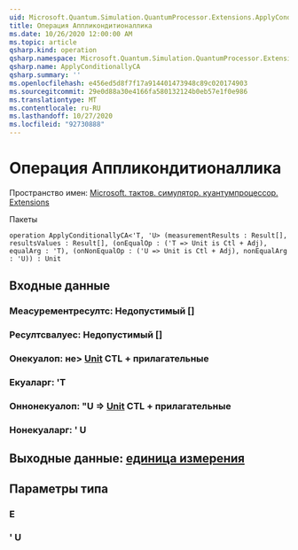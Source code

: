 ```yaml
---
uid: Microsoft.Quantum.Simulation.QuantumProcessor.Extensions.ApplyConditionallyCA
title: Операция Аппликондитионаллика
ms.date: 10/26/2020 12:00:00 AM
ms.topic: article
qsharp.kind: operation
qsharp.namespace: Microsoft.Quantum.Simulation.QuantumProcessor.Extensions
qsharp.name: ApplyConditionallyCA
qsharp.summary: ''
ms.openlocfilehash: e456ed5d8f7f17a914401473948c89c020174903
ms.sourcegitcommit: 29e0d88a30e4166fa580132124b0eb57e1f0e986
ms.translationtype: MT
ms.contentlocale: ru-RU
ms.lasthandoff: 10/27/2020
ms.locfileid: "92730888"
---
```

# <a name="applyconditionallyca-operation"></a>Операция Аппликондитионаллика

Пространство имен: [Microsoft. тактов. симулятор. куантумпроцессор. Extensions](xref:Microsoft.Quantum.Simulation.QuantumProcessor.Extensions)

Пакеты [](https://nuget.org/packages/)




```qsharp
operation ApplyConditionallyCA<'T, 'U> (measurementResults : Result[], resultsValues : Result[], (onEqualOp : ('T => Unit is Ctl + Adj), equalArg : 'T), (onNonEqualOp : ('U => Unit is Ctl + Adj), nonEqualArg : 'U)) : Unit
```


## <a name="input"></a>Входные данные

### <a name="measurementresults--__invalidresult__"></a>Меасурементресултс: __Недопустимый <Result>__ []




### <a name="resultsvalues--__invalidresult__"></a>Ресултсвалуес: __Недопустимый <Result>__ []




### <a name="onequalop--t--unit-ctl--adj"></a>Онекуалоп: не> [Unit](xref:microsoft.quantum.lang-ref.unit) CTL + прилагательные




### <a name="equalarg--t"></a>Екуаларг: 'T




### <a name="onnonequalop--u--unit-ctl--adj"></a>Оннонекуалоп: "U => [Unit](xref:microsoft.quantum.lang-ref.unit) CTL + прилагательные




### <a name="nonequalarg--u"></a>Нонекуаларг: ' U





## <a name="output--unit"></a>Выходные данные: [единица измерения](xref:microsoft.quantum.lang-ref.unit)



## <a name="type-parameters"></a>Параметры типа

### <a name="t"></a>Е


### <a name="u"></a>' U

